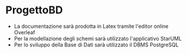 # ProgettoBD
- La documentazione sarà prodotta in Latex tramite l'editor online Overleaf
- Per la modellazione degli schemi sarà utilizzato l'applicativo StarUML
- Per lo sviluppo della Base di Dati sarà utilizzato il DBMS PostgreSQL
